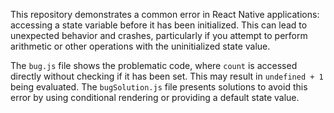 This repository demonstrates a common error in React Native applications: accessing a state variable before it has been initialized. This can lead to unexpected behavior and crashes, particularly if you attempt to perform arithmetic or other operations with the uninitialized state value.

The `bug.js` file shows the problematic code, where `count` is accessed directly without checking if it has been set. This may result in `undefined + 1` being evaluated. The `bugSolution.js` file presents solutions to avoid this error by using conditional rendering or providing a default state value.